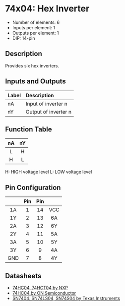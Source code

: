 # 74x04: Hex Inverter

* Number of elements: 6
* Inputs per element: 1
* Outputs per element: 1
* DIP: 14-pin

## Description

Provides six hex inverters.

## Inputs and Outputs

| Label | Description            |
|:----- |:-----------------------|
| nA    | Input of inverter n    |
| nY    | Output of inverter n   |

## Function Table

| nA  | nY  |
|:---:|:---:|
| L   | H   |
| H   | L   |

H: HIGH voltage level
L: LOW voltage level

## Pin Configuration

|     | Pin | Pin |     |
|:---:|:---:|:---:|:---:|
| 1A  |   1 |  14 | VCC |
| 1Y  |   2 |  13 | 6A  |
| 2A  |   3 |  12 | 6Y  |
| 2Y  |   4 |  11 | 5A  |
| 3A  |   5 |  10 | 5Y  |
| 3Y  |   6 |   9 | 4A  |
| GND |   7 |   8 | 4Y  |

## Datasheets

* [74HC04, 74HCT04 by NXP](http://www.nxp.com/documents/data_sheet/74HC_HCT04.pdf)
* [74HC04 by ON Semiconductor](http://www.onsemi.cn/pub/Collateral/74HC04.REV1.PDF)
* [SN7404, SN74LS04, SN74S04 by Texas Instruments](http://www.ti.com/lit/ds/symlink/sn74ls04.pdf)

